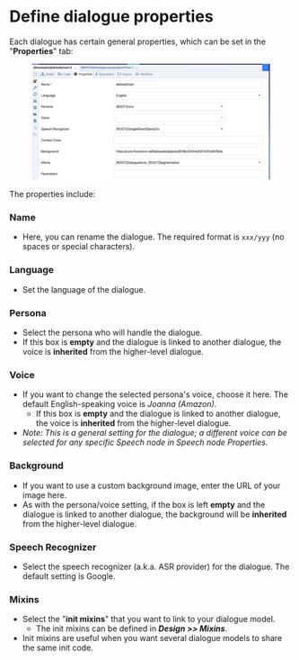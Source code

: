 # Define dialogue properties

Each dialogue has certain general properties, which can be set in the "**Properties**" tab:

<figure><img src="../../.gitbook/assets/image (103).png" alt=""><figcaption></figcaption></figure>

The properties include:

### **Name**

* Here, you can rename the dialogue. The required format is `xxx/yyy` (no spaces or special characters).

### **Language**

* Set the language of the dialogue.

### **Persona**

* Select the persona who will handle the dialogue.
* If this box is **empty** and the dialogue is linked to another dialogue, the voice is **inherited** from the higher-level dialogue.

### **Voice**

* If you want to change the selected persona's voice, choose it here. The default English-speaking voice is _Joanna (Amazon)_.
  * If this box is **empty** and the dialogue is linked to another dialogue, the voice is **inherited** from the higher-level dialogue.
* _Note: This is a general setting for the dialogue; a different voice can be selected for any specific Speech node in Speech node Properties._

### **Background**

* If you want to use a custom background image, enter the URL of your image here.
* As with the persona/voice setting, if the box is left **empty** and the dialogue is linked to another dialogue, the background will be **inherited** from the higher-level dialogue.

### **Speech Recognizer**

* Select the speech recognizer (a.k.a. ASR provider) for the dialogue. The default setting is Google.

### **Mixins**

* Select the "**init mixins**" that you want to link to your dialogue model.
  * The init mixins can be defined in _**Design >> Mixins**_.
* Init mixins are useful when you want several dialogue models to share the same init code.
